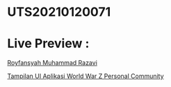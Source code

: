 # UTS20210120071
# Live Preview : <a href="https://app.flutterflow.io/share/u-t-s-royfansyah-m-razavi-5c5iqn">
Royfansyah Muhammad Razavi

Tampilan UI Aplikasi World War Z Personal Community
